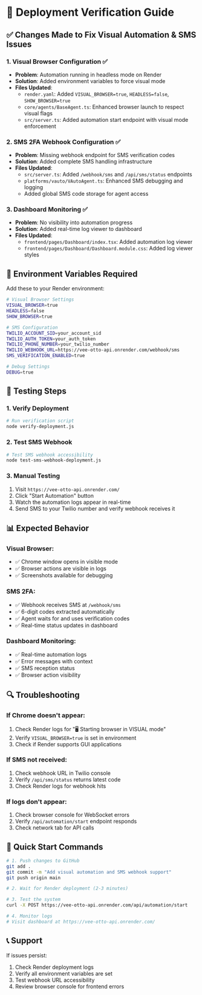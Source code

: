 # 🚀 Deployment Verification Guide

## ✅ Changes Made to Fix Visual Automation & SMS Issues

### 1. **Visual Browser Configuration** ✅
- **Problem**: Automation running in headless mode on Render
- **Solution**: Added environment variables to force visual mode
- **Files Updated**:
  - `render.yaml`: Added `VISUAL_BROWSER=true`, `HEADLESS=false`, `SHOW_BROWSER=true`
  - `core/agents/BaseAgent.ts`: Enhanced browser launch to respect visual flags
  - `src/server.ts`: Added automation start endpoint with visual mode enforcement

### 2. **SMS 2FA Webhook Configuration** ✅
- **Problem**: Missing webhook endpoint for SMS verification codes
- **Solution**: Added complete SMS handling infrastructure
- **Files Updated**:
  - `src/server.ts`: Added `/webhook/sms` and `/api/sms/status` endpoints
  - `platforms/vauto/VAutoAgent.ts`: Enhanced SMS debugging and logging
  - Added global SMS code storage for agent access

### 3. **Dashboard Monitoring** ✅
- **Problem**: No visibility into automation progress
- **Solution**: Added real-time log viewer to dashboard
- **Files Updated**:
  - `frontend/pages/Dashboard/index.tsx`: Added automation log viewer
  - `frontend/pages/Dashboard/Dashboard.module.css`: Added log viewer styles

## 🔧 Environment Variables Required

Add these to your Render environment:

```bash
# Visual Browser Settings
VISUAL_BROWSER=true
HEADLESS=false
SHOW_BROWSER=true

# SMS Configuration
TWILIO_ACCOUNT_SID=your_account_sid
TWILIO_AUTH_TOKEN=your_auth_token
TWILIO_PHONE_NUMBER=your_twilio_number
TWILIO_WEBHOOK_URL=https://vee-otto-api.onrender.com/webhook/sms
SMS_VERIFICATION_ENABLED=true

# Debug Settings
DEBUG=true
```

## 🎯 Testing Steps

### 1. **Verify Deployment**
```bash
# Run verification script
node verify-deployment.js
```

### 2. **Test SMS Webhook**
```bash
# Test SMS webhook accessibility
node test-sms-webhook-deployment.js
```

### 3. **Manual Testing**
1. Visit `https://vee-otto-api.onrender.com/`
2. Click "Start Automation" button
3. Watch the automation logs appear in real-time
4. Send SMS to your Twilio number and verify webhook receives it

## 📊 Expected Behavior

### **Visual Browser**:
- ✅ Chrome window opens in visible mode
- ✅ Browser actions are visible in logs
- ✅ Screenshots available for debugging

### **SMS 2FA**:
- ✅ Webhook receives SMS at `/webhook/sms`
- ✅ 6-digit codes extracted automatically
- ✅ Agent waits for and uses verification codes
- ✅ Real-time status updates in dashboard

### **Dashboard Monitoring**:
- ✅ Real-time automation logs
- ✅ Error messages with context
- ✅ SMS reception status
- ✅ Browser action visibility

## 🔍 Troubleshooting

### **If Chrome doesn't appear**:
1. Check Render logs for "🖥️ Starting browser in VISUAL mode"
2. Verify `VISUAL_BROWSER=true` is set in environment
3. Check if Render supports GUI applications

### **If SMS not received**:
1. Check webhook URL in Twilio console
2. Verify `/api/sms/status` returns latest code
3. Check Render logs for webhook hits

### **If logs don't appear**:
1. Check browser console for WebSocket errors
2. Verify `/api/automation/start` endpoint responds
3. Check network tab for API calls

## 🚀 Quick Start Commands

```bash
# 1. Push changes to GitHub
git add .
git commit -m "Add visual automation and SMS webhook support"
git push origin main

# 2. Wait for Render deployment (2-3 minutes)

# 3. Test the system
curl -X POST https://vee-otto-api.onrender.com/api/automation/start

# 4. Monitor logs
# Visit dashboard at https://vee-otto-api.onrender.com/
```

## 📞 Support

If issues persist:
1. Check Render deployment logs
2. Verify all environment variables are set
3. Test webhook URL accessibility
4. Review browser console for frontend errors